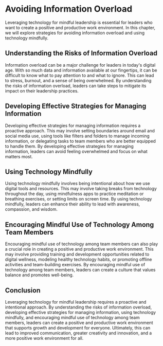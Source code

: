 Avoiding Information Overload
======================================================================================

Leveraging technology for mindful leadership is essential for leaders who want to create a positive and productive work environment. In this chapter, we will explore strategies for avoiding information overload and using technology mindfully.

Understanding the Risks of Information Overload
-----------------------------------------------

Information overload can be a major challenge for leaders in today's digital age. With so much data and information available at our fingertips, it can be difficult to know what to pay attention to and what to ignore. This can lead to stress, burnout, and a sense of being overwhelmed. By understanding the risks of information overload, leaders can take steps to mitigate its impact on their leadership practices.

Developing Effective Strategies for Managing Information
--------------------------------------------------------

Developing effective strategies for managing information requires a proactive approach. This may involve setting boundaries around email and social media use, using tools like filters and folders to manage incoming information, or delegating tasks to team members who are better equipped to handle them. By developing effective strategies for managing information, leaders can avoid feeling overwhelmed and focus on what matters most.

Using Technology Mindfully
--------------------------

Using technology mindfully involves being intentional about how we use digital tools and resources. This may involve taking breaks from technology throughout the day, using mindfulness apps to practice meditation or breathing exercises, or setting limits on screen time. By using technology mindfully, leaders can enhance their ability to lead with awareness, compassion, and wisdom.

Encouraging Mindful Use of Technology Among Team Members
--------------------------------------------------------

Encouraging mindful use of technology among team members can also play a crucial role in creating a positive and productive work environment. This may involve providing training and development opportunities related to digital wellness, modeling healthy technology habits, or promoting offline activities and team-building exercises. By encouraging mindful use of technology among team members, leaders can create a culture that values balance and promotes well-being.

Conclusion
----------

Leveraging technology for mindful leadership requires a proactive and intentional approach. By understanding the risks of information overload, developing effective strategies for managing information, using technology mindfully, and encouraging mindful use of technology among team members, leaders can create a positive and productive work environment that supports growth and development for everyone. Ultimately, this can lead to improved communication, greater creativity and innovation, and a more positive work environment for all.
